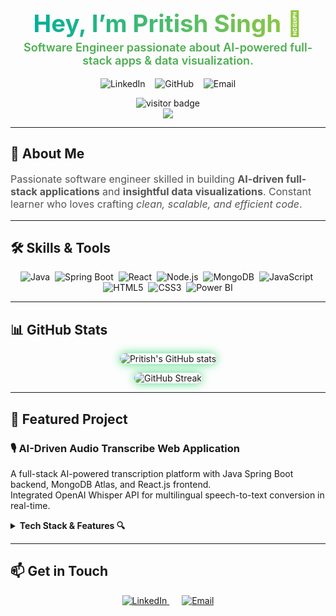 <h1 align="center" style="font-weight: 700; font-size: 2.4rem; margin-bottom: 5px;">
  <span style="background: linear-gradient(90deg, #00b09b, #96c93d); -webkit-background-clip: text; -webkit-text-fill-color: transparent;">
    Hey, I’m Pritish Singh 👋
  </span>
</h1>

<p align="center" style="font-size: 18px; font-weight: 600; color: #4CAF50; margin-top: 0;">
  Software Engineer passionate about AI-powered full-stack apps & data visualization.
</p>

<p align="center">
  <a href="https://linkedin.com/in/pritishsg13/" target="_blank" rel="noopener" style="text-decoration:none;">
    <img src="https://img.shields.io/badge/LinkedIn-0A66C2?style=flat-square&logo=linkedin&logoColor=white" alt="LinkedIn" />
  </a>
  &nbsp;&nbsp;
  <a href="https://github.com/PritishSingh13" target="_blank" rel="noopener" style="text-decoration:none;">
    <img src="https://img.shields.io/badge/GitHub-181717?style=flat-square&logo=github&logoColor=white" alt="GitHub" />
  </a>
  &nbsp;&nbsp;
  <a href="mailto:pritishsg13@gmail.com" target="_blank" rel="noopener" style="text-decoration:none;">
    <img src="https://img.shields.io/badge/Email-D14836?style=flat-square&logo=gmail&logoColor=white" alt="Email" />
  </a>
</p>

<p align="center">
  <!-- Visitor Badge -->
  <img src="https://visitor-badge.laobi.icu/badge?page_id=PritishSingh13" alt="visitor badge" />

  <!-- GitHub Trophy Showcase -->
  <br />
  <img src="https://github-profile-trophy.vercel.app/?username=PritishSingh13&theme=gruvbox" />
</p>


---

## 🚀 About Me

<p style="font-size: 16px; color: #555;">
Passionate software engineer skilled in building <b>AI-driven full-stack applications</b> and <b>insightful data visualizations</b>.  
Constant learner who loves crafting <em>clean, scalable, and efficient code</em>.
</p>

---

## 🛠️ Skills & Tools

<p align="center">
  <img alt="Java" src="https://img.shields.io/badge/Java-ED8B00?style=plastic&logo=java&logoColor=white" />&nbsp;
  <img alt="Spring Boot" src="https://img.shields.io/badge/SpringBoot-6DB33F?style=plastic&logo=springboot&logoColor=white" />&nbsp;
  <img alt="React" src="https://img.shields.io/badge/React-61DAFB?style=plastic&logo=react&logoColor=black" />&nbsp;
  <img alt="Node.js" src="https://img.shields.io/badge/Node.js-339933?style=plastic&logo=node.js&logoColor=white" />&nbsp;
  <img alt="MongoDB" src="https://img.shields.io/badge/MongoDB-47A248?style=plastic&logo=mongodb&logoColor=white" />&nbsp;
  <img alt="JavaScript" src="https://img.shields.io/badge/JavaScript-F7DF1E?style=plastic&logo=javascript&logoColor=black" />&nbsp;
  <img alt="HTML5" src="https://img.shields.io/badge/HTML5-E34F26?style=plastic&logo=html5&logoColor=white" />&nbsp;
  <img alt="CSS3" src="https://img.shields.io/badge/CSS3-1572B6?style=plastic&logo=css3&logoColor=white" />&nbsp;
  <img alt="Power BI" src="https://img.shields.io/badge/Power_BI-F2C811?style=plastic&logo=microsoft-power-bi&logoColor=black" />
</p>

---

## 📊 GitHub Stats

<p align="center">
  <img src="https://github-readme-stats.vercel.app/api?username=PritishSingh13&show_icons=true&theme=highcontrast&hide_border=true&count_private=true&bg_color=0d1117&text_color=c9d1d9&icon_color=4ade80" alt="Pritish's GitHub stats" style="border-radius: 15px; box-shadow: 0 0 15px #4ade80;" />
</p>

<p align="center">
  <img src="https://github-readme-streak-stats.herokuapp.com/?user=PritishSingh13&theme=highcontrast&hide_border=true&background=0d1117&stroke=4ade80&ring=4ade80&fire=4ade80&currStreakNum=4ade80&sideNums=4ade80" alt="GitHub Streak" style="border-radius: 15px; box-shadow: 0 0 15px #4ade80;" />
</p>

---

## 📂 Featured Project

### 🎙️ AI-Driven Audio Transcribe Web Application

A full-stack AI-powered transcription platform with Java Spring Boot backend, MongoDB Atlas, and React.js frontend.  
Integrated OpenAI Whisper API for multilingual speech-to-text conversion in real-time.

<details>
  <summary style="font-weight: bold; cursor: pointer;">Tech Stack & Features 🔍</summary>

- Backend: Java, Spring Boot, MongoDB  
- Frontend: React.js, JavaScript (ES6)  
- AI Integration: OpenAI Whisper API  
- Security: JWT Authentication  
- Features: File upload, real-time transcription, multi-language support

</details>

---

## 📫 Get in Touch

<p align="center">
  <a href="https://linkedin.com/in/pritishsg13/" target="_blank" rel="noopener" style="margin-right: 20px;">
    <img src="https://img.shields.io/badge/LinkedIn-0A66C2?style=for-the-badge&logo=linkedin&logoColor=white" alt="LinkedIn" />
  </a>
  <a href="mailto:pritishsg13@gmail.com" target="_blank" rel="noopener">
    <img src="https://img.shields.io/badge/Gmail-D14836?style=for-the-badge&logo=gmail&logoColor=white" alt="Email" />
  </a>
</p>
